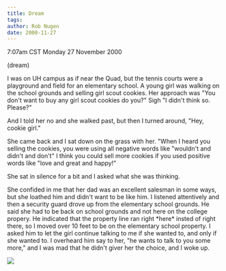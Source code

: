 ```yaml
---
title: Dream
tags: 
author: Rob Nugen
date: 2000-11-27
---
```


<title>dream: negative sales techniques</title>
<p class=date>7:07am CST Monday 27 November 2000
<p class=note>(dream)

<p class=dream>I was on UH campus as if near the Quad, but the tennis
courts were a playground and field for an elementary school.  A young
girl was walking on the school grounds and selling girl scout cookies.
Her approach was "You don't want to buy any girl scout cookies do
you?"  Sigh "I didn't think so.  Please?"

<p class=dream>And I told her no and she walked past, but then I
turned around, "Hey, cookie girl."

<p class=dream>She came back and I sat down on the grass with her.
"When I heard you selling the cookies, you were using all negative
words like "wouldn't and didn't and don't" I think you could sell more
cookies if you used positive words like "love and great and happy!"

<p class=dream>She sat in silence for a bit and I asked what she was
thinking.

<p class=dream>She confided in me that her dad was an excellent
salesman in some ways, but she loathed him and didn't want to be like
him.  I listened attentively and then a security guard drove up from
the elementary school grounds.  He said she had to be back on school
grounds and not here on the college propery.  He indicated that the
property line ran right *here* insted of right there, so I moved over
10 feet to be on the elementary school property.  I asked him to let
the girl continue talking to me if she wanted to, and only if she
wanted to.  I overheard him say to her, "he wants to talk to you some
more," and I was mad that he didn't giver her the choice, and I woke
up.

<p><img src='/images/rob/wL-ROB.gif'>



